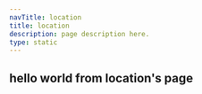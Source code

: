 ```yaml
---
navTitle: location
title: location
description: page description here.
type: static
---
```


## hello world from location's page